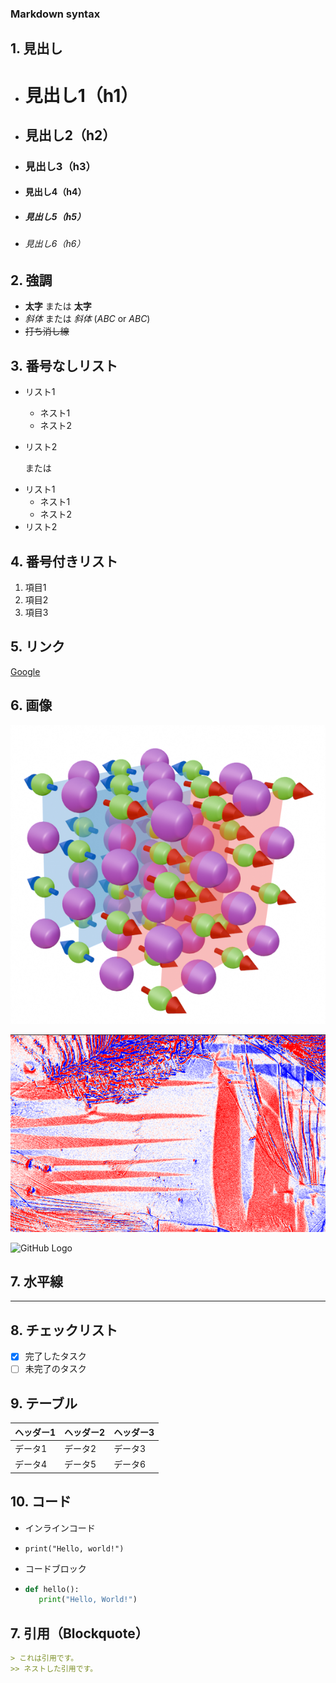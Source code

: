 ### Markdown syntax

## 1. 見出し
- # 見出し1（h1）
- ## 見出し2（h2）
- ### 見出し3（h3）
- #### 見出し4（h4）
- ##### 見出し5（h5）
- ###### 見出し6（h6）

## 2. 強調
- **太字** または __太字__
- *斜体* または _斜体_ (*ABC* or _ABC_)
- ~~打ち消し線~~

## 3. 番号なしリスト
- リスト1
  - ネスト1
  - ネスト2
- リスト2
  
  または
  
* リスト1
  * ネスト1
  * ネスト2
* リスト2

## 4. 番号付きリスト
1. 項目1
2. 項目2
3. 項目3

## 5. リンク
[Google](https://github.com/)

## 6. 画像
![代替テキスト](https://github.com/ko5656/Markdown-syntax/blob/main/picture/abdomain2.png)

<img src="https://github.com/ko5656/Markdown-syntax/blob/main/picture/polarizing-microscope-image.png" alt="偏光顕微画像" width="700">

![GitHub Logo](https://github.githubassets.com/images/modules/logos_page/GitHub-Mark.png)

## 7. 水平線
---

## 8. チェックリスト
- [x] 完了したタスク
- [ ] 未完了のタスク

## 9. テーブル
| ヘッダー1 | ヘッダー2 | ヘッダー3 |
|----------|----------|----------|
| データ1  | データ2  | データ3  |
| データ4  | データ5  | データ6  |

## 10. コード
- インラインコード
- `print("Hello, world!")`

- コードブロック
- ```python
  def hello():
     print("Hello, World!")


## **7. 引用（Blockquote）**
```md
> これは引用です。
>> ネストした引用です。









